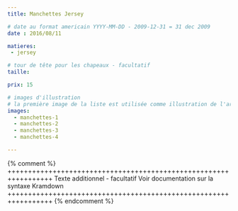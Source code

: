 ```yaml
---
title: Manchettes Jersey

# date au format americain YYYY-MM-DD - 2009-12-31 = 31 dec 2009
date : 2016/08/11

matieres:
 - jersey

# tour de tête pour les chapeaux - facultatif
taille:

prix: 15

# images d'illustration
# la première image de la liste est utilisée comme illustration de l'article dans les pages de listing.
images:
  - manchettes-1
  - manchettes-2
  - manchettes-3
  - manchettes-4

---
```

{% comment %} +++++++++++++++++++++++++++++++++++++++++++++++++++++++++++++++++
              Texte additionnel - facultatif
              Voir documentation sur la syntaxe Kramdown
+++++++++++++++++++++++++++++++++++++++++++++++++++++++++++++++++ {% endcomment %}
